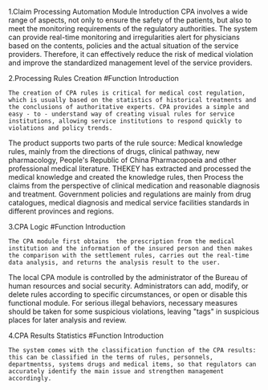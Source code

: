 1.Claim Processing Automation Module Introduction
	CPA involves a wide range of aspects, not only to ensure the safety of the patients, but also to meet the monitoring requirements of the regulatory authorities. The system can provide real-time monitoring and irregularities alert for physicians based on the contents, policies and the actual situation of the service providers. Therefore, it can effectively reduce the risk of medical violation and improve the standardized management level of the service providers.

2.Processing Rules Creation
#Function Introduction
	
	The creation of CPA rules is critical for medical cost regulation, which is usually based on the statistics of historical treatments and the conclusions of authoritative experts. CPA provides a simple and easy - to - understand way of creating visual rules for service institutions, allowing service institutions to respond quickly to violations and policy trends.
The product supports two parts of the rule source:
Medical knowledge rules, mainly from the directions of drugs, clinical pathway, new pharmacology, People's Republic of China Pharmacopoeia and other professional medical literature. THEKEY has extracted and processed the medical knowledge and created the knowledge rules, then Process the claims from the perspective of clinical medication and reasonable diagnosis and treatment.
Government policies and regulations are mainly from drug catalogues, medical diagnosis and medical service facilities standards in different provinces and regions.

3.CPA Logic
#Function Introduction

	The CPA module first obtains  the prescription from the medical institution and the information of the insured person and then makes the comparison with the settlement rules, carries out the real-time data analysis, and returns the analysis result to the user.
The local CPA module is controlled by the administrator of the Bureau of human resources and social security. Administrators can add, modify, or delete rules according to specific circumstances, or open or disable this functional module.
For serious illegal behaviors, necessary measures should be taken for some suspicious violations, leaving "tags" in suspicious places for later analysis and review.

4.CPA Results Statistics
#Function Introduction
	
	The system comes with the classification function of the CPA results: this can be classified in the terms of rules, personnels, departmentss, systems drugs and medical items, so that regulators can accurately identify the main issue and strengthen management accordingly.
